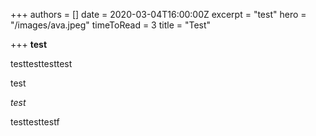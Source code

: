 +++
authors = []
date = 2020-03-04T16:00:00Z
excerpt = "test"
hero = "/images/ava.jpeg"
timeToRead = 3
title = "Test"

+++
**test**

testtesttesttest

test

_test_

testtesttestf